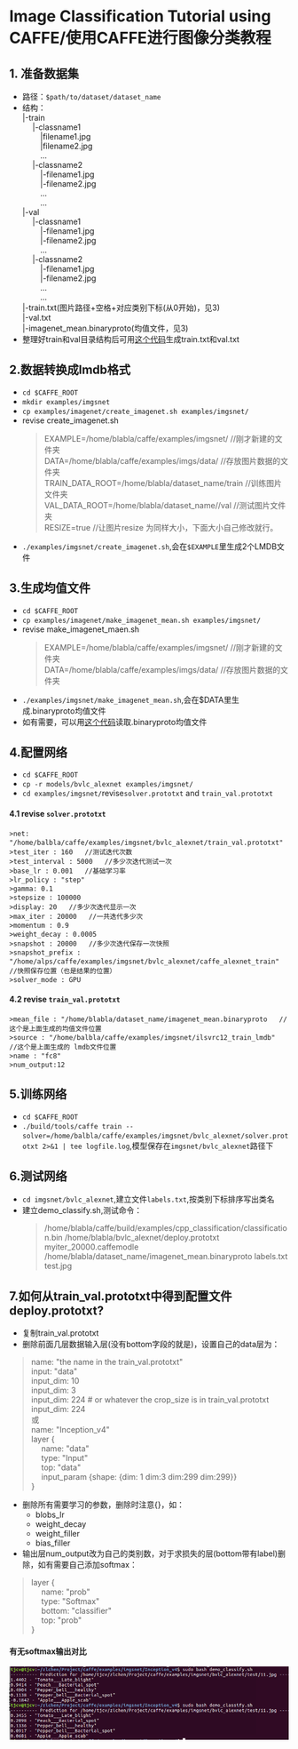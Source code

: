 # Image Classification Tutorial using CAFFE/使用CAFFE进行图像分类教程
## 1. 准备数据集 
* 路径：`$path/to/dataset/dataset_name`
* 结构：  
|-train  
&emsp;    |-classname1  
&emsp;&emsp;  |filename1.jpg  
&emsp;&emsp;  |filename2.jpg  
&emsp;&emsp;        ...  
&emsp;    |-classname2  
&emsp;&emsp;    |-filename1.jpg  
&emsp;&emsp;        |-filename2.jpg  
&emsp;&emsp;        ...  
&emsp;&emsp;    ...  
|-val  
&emsp;    |-classname1  
&emsp;&emsp;        |-filename1.jpg  
&emsp;&emsp;        |-filename2.jpg  
&emsp;&emsp;        ...  
&emsp;    |-classname2  
&emsp;&emsp;        |-filename1.jpg  
&emsp;&emsp;        |-filename2.jpg  
&emsp;&emsp;        ...  
&emsp;&emsp;    ...  
|-train.txt(图片路径+空格+对应类别下标(从0开始)，见3)  
|-val.txt  
|-imagenet_mean.binaryproto(均值文件，见3)  
* 整理好train和val目录结构后可用[这个代码](../utils/generate_labels.py)生成train.txt和val.txt  

## 2.数据转换成lmdb格式  
* `cd $CAFFE_ROOT`
* `mkdir examples/imgsnet`
* `cp examples/imagenet/create_imagenet.sh examples/imgsnet/`
* revise create_imagenet.sh  
    >EXAMPLE=/home/blabla/caffe/examples/imgsnet/   //刚才新建的文件夹  
    >DATA=/home/blabla/caffe/examples/imgs/data/   //存放图片数据的文件夹  
    >TRAIN_DATA_ROOT=/home/blabla/dataset_name/train   //训练图片文件夹  
    >VAL_DATA_ROOT=/home/blabla/dataset_name//val   //测试图片文件夹  
    >RESIZE=true   //让图片resize 为同样大小，下面大小自己修改就行。   
* `./examples/imgsnet/create_imagenet.sh`,会在`$EXAMPLE`里生成2个LMDB文件   

## 3.生成均值文件  
* `cd $CAFFE_ROOT`
* `cp examples/imagenet/make_imagenet_mean.sh examples/imgsnet/`
* revise make_imagenet_maen.sh
    >EXAMPLE=/home/blabla/caffe/examples/imgsnet/   //刚才新建的文件夹  
    >DATA=/home/blabla/caffe/examples/imgs/data/   //存放图片数据的文件夹  
* `./examples/imgsnet/make_imagenet_mean.sh`,会在$DATA里生成.binaryproto均值文件  
* 如有需要，可以用[这个代码](../utils/read_mean.py)读取.binaryproto均值文件  

## 4.配置网络
* `cd $CAFFE_ROOT`
* `cp -r models/bvlc_alexnet examples/imgsnet/`
* `cd examples/imgsnet/`revise`solver.prototxt` and `train_val.prototxt`

#### 4.1 revise `solver.prototxt`
    >net: "/home/balbla/caffe/examples/imgsnet/bvlc_alexnet/train_val.prototxt" 
    >test_iter : 160   //测试迭代次数 
    >test_interval : 5000   //多少次迭代测试一次 
    >base_lr : 0.001   //基础学习率 
    >lr_policy : "step" 
    >gamma: 0.1 
    >stepsize : 100000 
    >display: 20   //多少次迭代显示一次 
    >max_iter : 20000   //一共迭代多少次 
    >momentum : 0.9 
    >weight_decay : 0.0005 
    >snapshot : 20000   //多少次迭代保存一次快照 
    >snapshot_prefix : "/home/alps/caffe/examples/imgsnet/bvlc_alexnet/caffe_alexnet_train"   //快照保存位置（也是结果的位置） 
    >solver_mode : GPU

#### 4.2 revise `train_val.prototxt`
    >mean_file : "/home/blabla/dataset_name/imagenet_mean.binaryproto   //这个是上面生成的均值文件位置 
    >source : "/home/balbla/caffe/examples/imgsnet/ilsvrc12_train_lmdb"   //这个是上面生成的 lmdb文件位置
    >name : "fc8"
    >num_output:12

## 5.训练网络
* `cd $CAFFE_ROOT`
* `./build/tools/caffe train --solver=/home/balbla/caffe/examples/imgsnet/bvlc_alexnet/solver.prototxt 2>&1 | tee logfile.log`,模型保存在`imgsnet/bvlc_alexnet`路径下

## 6.测试网络
* `cd imgsnet/bvlc_alexnet`,建立文件`labels.txt`,按类别下标排序写出类名
* 建立demo_classify.sh,测试命令：
    >/home/blabla/caffe/build/examples/cpp_classification/classification.bin  /home/blabla/bvlc_alexnet/deploy.prototxt  myiter_20000.caffemodle  /home/blabla/dataset_name/imagenet_mean.binaryproto  labels.txt  test.jpg

## 7.如何从train_val.prototxt中得到配置文件deploy.prototxt?  
* 复制train_val.prototxt  
* 删除前面几层数据输入层(没有bottom字段的就是)，设置自己的data层为：  
> name: "the name in the train_val.prototxt"  
> input: "data"  
> input_dim: 10  
> input_dim: 3  
> input_dim: 224  # or whatever the crop_size is in train_val.prototxt  
> input_dim: 224  
或  
> name: "Inception_v4"  
> layer {  
> &emsp;   name: "data"  
> &emsp;   type: "Input"  
> &emsp;   top: "data"  
> &emsp;   input_param {shape: {dim: 1 dim:3 dim:299 dim:299}}  
>}  
* 删除所有需要学习的参数，删除时注意{}，如：  
    - blobs_lr  
    - weight_decay  
    - weight_filler  
    - bias_filler  
* 输出层num_output改为自己的类别数，对于求损失的层(bottom带有label)删除，如有需要自己添加softmax：  
> layer {  
> &emsp; name: "prob"  
> &emsp; type: "Softmax"  
> &emsp; bottom: "classifier"  
> &emsp; top: "prob"  
>}  
#### 有无softmax输出对比  
![softmax](../Inception_v4/softmax.png)
